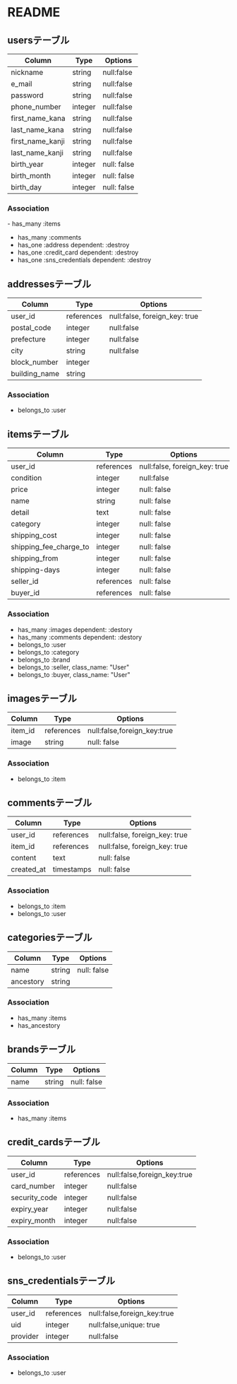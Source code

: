 # README

## usersテーブル
|Column|Type|Options|
|------|----|-------|
|nickname|string|null:false|
|e_mail|string|null:false|
|password|string|null:false|
|phone_number|integer|null:false|
|first_name_kana|string|null:false|
|last_name_kana|string|null:false|
|first_name_kanji|string|null:false|
|last_name_kanji|string|null:false|
|birth_year|integer|null: false|
|birth_month|integer|null: false|
|birth_day|integer|null: false|

### Association
- has_many :items
- has_many :comments
- has_one :address dependent: :destroy
- has_one :credit_card dependent: :destroy
- has_one :sns_credentials dependent: :destroy


## addressesテーブル
|Column|Type|Options|
|------|----|-------|
|user_id|references|null:false, foreign_key: true|
|postal_code|integer|null:false|
|prefecture|integer|null:false|
|city|string|null:false|
|block_number|integer||
|building_name|string||

### Association
- belongs_to :user


## itemsテーブル
|Column|Type|Options|
|------|----|-------|
|user_id|references|null:false, foreign_key: true|
|condition|integer|null:false|
|price|integer|null: false|
|name|string|null: false|
|detail|text|null: false|
|category|integer|null: false|
|shipping_cost|integer|null: false|
|shipping_fee_charge_to|integer|null: false|
|shipping_from|integer|null: false|
|shipping-days|integer|null: false|
|seller_id|references|null: false|
|buyer_id|references|null: false|

### Association
- has_many :images dependent: :destory
- has_many :comments dependent: :destory
- belongs_to :user
- belongs_to :category
- belongs_to :brand
- belongs_to :seller, class_name: "User"
- belongs_to :buyer, class_name: "User"


## imagesテーブル
|Column|Type|Options|
|------|----|-------|
|item_id|references|null:false,foreign_key:true|
|image|string|null: false|

### Association
- belongs_to :item


## commentsテーブル
|Column|Type|Options|
|------|----|-------|
|user_id|references|null:false, foreign_key: true|
|item_id|references|null:false, foreign_key: true|
|content|text|null: false|
|created_at|timestamps|null: false|

### Association
- belongs_to :item
- belongs_to :user


## categoriesテーブル
|Column|Type|Options|
|------|----|-------|
|name|string|null: false|
|ancestory|string||

### Association
- has_many :items
- has_ancestory


## brandsテーブル
|Column|Type|Options|
|------|----|-------|
|name|string|null: false|

### Association
- has_many :items


## credit_cardsテーブル
|Column|Type|Options|
|------|----|-------|
|user_id|references|null:false,foreign_key:true|
|card_number|integer|null:false|
|security_code|integer|null:false|
|expiry_year|integer|null:false|
|expiry_month|integer|null:false|

### Association
- belongs_to :user


## sns_credentialsテーブル
|Column|Type|Options|
|------|----|-------|
|user_id|references|null:false,foreign_key:true|
|uid|integer|null:false,unique: true|
|provider|integer|null:false|

### Association
- belongs_to :user
